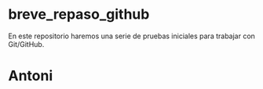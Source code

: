 # breve_repaso_github
En este repositorio haremos una serie de pruebas iniciales para trabajar con Git/GitHub.
# Antoni